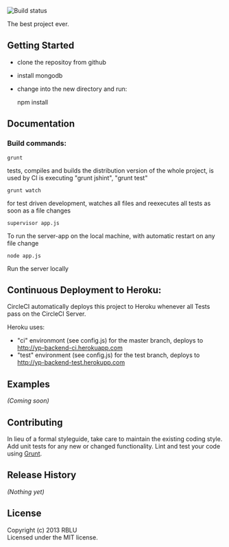 ![Build status](https://circleci.com/gh/youpers/yp-backend.png?circle-token=:circle-token)

The best project ever.

## Getting Started
- clone the repositoy from github
- install mongodb
- change into the new directory and run:

    npm install


## Documentation
### Build commands:

    grunt
tests, compiles and builds the distribution version of the whole project, is used by CI
is executing "grunt jshint", "grunt test"

    grunt watch
for test driven development, watches all files and reexecutes all tests as soon as a file changes

    supervisor app.js
To run the server-app on the local machine, with automatic restart on any file change

    node app.js
Run the server locally

## Continuous Deployment to Heroku:

CircleCI automatically deploys this project to Heroku whenever all Tests pass on the CircleCI Server.

Heroku uses:
- "ci" environmont (see config.js) for the master branch, deploys to http://yp-backend-ci.herokuapp.com
- "test" environment (see config.js) for the test branch, deploys to http://yp-backend-test.herokupp.com

## Examples
_(Coming soon)_

## Contributing
In lieu of a formal styleguide, take care to maintain the existing coding style. Add unit tests for any new or changed functionality. Lint and test your code using [Grunt](http://gruntjs.com/).

## Release History
_(Nothing yet)_

## License
Copyright (c) 2013 RBLU  
Licensed under the MIT license.
